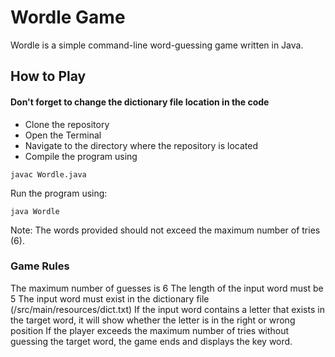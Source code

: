 # Wordle Game

Wordle is a simple command-line word-guessing game written in Java.

## How to Play

#### Don't forget to change the dictionary file location in the code

- Clone the repository
- Open the Terminal
- Navigate to the directory where the repository is located
- Compile the program using

```
javac Wordle.java
```

Run the program using:

```
java Wordle
```

Note: The words provided should not exceed the maximum number of tries (6).

### Game Rules

The maximum number of guesses is 6
The length of the input word must be 5
The input word must exist in the dictionary file (/src/main/resources/dict.txt)
If the input word contains a letter that exists in the target word, it will show whether the letter is in the right or
wrong position
If the player exceeds the maximum number of tries without guessing the target word, the game ends and displays the key
word.
